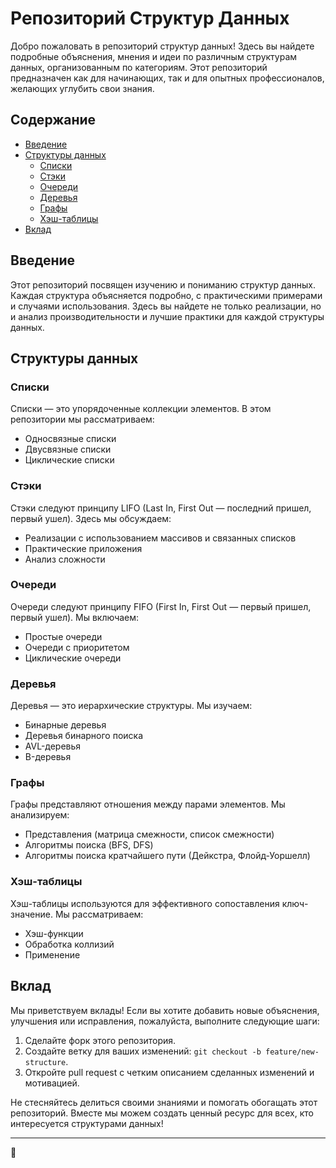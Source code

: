 # Репозиторий Структур Данных

Добро пожаловать в репозиторий структур данных! Здесь вы найдете подробные объяснения, мнения и идеи по различным структурам данных, организованным по категориям. Этот репозиторий предназначен как для начинающих, так и для опытных профессионалов, желающих углубить свои знания.

## Содержание

- [Введение](#введение)
- [Структуры данных](#структуры-данных)
  - [Списки](#списки)
  - [Стэки](#стэки)
  - [Очереди](#очереди)
  - [Деревья](#деревья)
  - [Графы](#графы)
  - [Хэш-таблицы](#хэш-таблицы)
- [Вклад](#вклад)

## Введение

Этот репозиторий посвящен изучению и пониманию структур данных. Каждая структура объясняется подробно, с практическими примерами и случаями использования. Здесь вы найдете не только реализации, но и анализ производительности и лучшие практики для каждой структуры данных.

## Структуры данных

### Списки

Списки — это упорядоченные коллекции элементов. В этом репозитории мы рассматриваем:
- Односвязные списки
- Двусвязные списки
- Циклические списки

### Стэки

Стэки следуют принципу LIFO (Last In, First Out — последний пришел, первый ушел). Здесь мы обсуждаем:
- Реализации с использованием массивов и связанных списков
- Практические приложения
- Анализ сложности

### Очереди

Очереди следуют принципу FIFO (First In, First Out — первый пришел, первый ушел). Мы включаем:
- Простые очереди
- Очереди с приоритетом
- Циклические очереди

### Деревья

Деревья — это иерархические структуры. Мы изучаем:
- Бинарные деревья
- Деревья бинарного поиска
- AVL-деревья
- B-деревья

### Графы

Графы представляют отношения между парами элементов. Мы анализируем:
- Представления (матрица смежности, список смежности)
- Алгоритмы поиска (BFS, DFS)
- Алгоритмы поиска кратчайшего пути (Дейкстра, Флойд-Уоршелл)

### Хэш-таблицы

Хэш-таблицы используются для эффективного сопоставления ключ-значение. Мы рассматриваем:
- Хэш-функции
- Обработка коллизий
- Применение

## Вклад

Мы приветствуем вклады! Если вы хотите добавить новые объяснения, улучшения или исправления, пожалуйста, выполните следующие шаги:

1. Сделайте форк этого репозитория.
2. Создайте ветку для ваших изменений: `git checkout -b feature/new-structure`.
3. Откройте pull request с четким описанием сделанных изменений и мотивацией.

Не стесняйтесь делиться своими знаниями и помогать обогащать этот репозиторий. Вместе мы можем создать ценный ресурс для всех, кто интересуется структурами данных!

---
🚀
